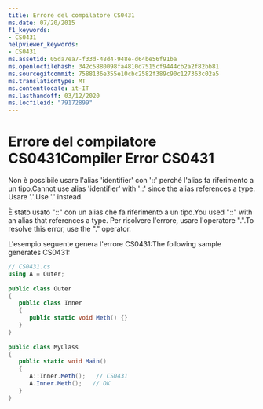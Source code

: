 ```yaml
---
title: Errore del compilatore CS0431
ms.date: 07/20/2015
f1_keywords:
- CS0431
helpviewer_keywords:
- CS0431
ms.assetid: 05da7ea7-f33d-48d4-948e-d64be56f91ba
ms.openlocfilehash: 342c5880098fa4810d7515cf9444cb2a2f82bb81
ms.sourcegitcommit: 7588136e355e10cbc2582f389c90c127363c02a5
ms.translationtype: MT
ms.contentlocale: it-IT
ms.lasthandoff: 03/12/2020
ms.locfileid: "79172899"
---
```

# <a name="compiler-error-cs0431"></a><span data-ttu-id="5082a-102">Errore del compilatore CS0431</span><span class="sxs-lookup"><span data-stu-id="5082a-102">Compiler Error CS0431</span></span>
<span data-ttu-id="5082a-103">Non è possibile usare l'alias 'identifier' con '::' perché l'alias fa riferimento a un tipo.</span><span class="sxs-lookup"><span data-stu-id="5082a-103">Cannot use alias 'identifier' with '::' since the alias references a type.</span></span> <span data-ttu-id="5082a-104">Usare '.'.</span><span class="sxs-lookup"><span data-stu-id="5082a-104">Use '.' instead.</span></span>  
  
 <span data-ttu-id="5082a-105">È stato usato "::" con un alias che fa riferimento a un tipo.</span><span class="sxs-lookup"><span data-stu-id="5082a-105">You used "::" with an alias that references a type.</span></span> <span data-ttu-id="5082a-106">Per risolvere l'errore, usare l'operatore ".".</span><span class="sxs-lookup"><span data-stu-id="5082a-106">To resolve this error, use the "." operator.</span></span>  
  
 <span data-ttu-id="5082a-107">L'esempio seguente genera l'errore CS0431:</span><span class="sxs-lookup"><span data-stu-id="5082a-107">The following sample generates CS0431:</span></span>  
  
```csharp  
// CS0431.cs  
using A = Outer;  
  
public class Outer
{  
   public class Inner
   {  
      public static void Meth() {}  
   }  
}  
  
public class MyClass  
{  
   public static void Main()  
   {  
      A::Inner.Meth();   // CS0431  
      A.Inner.Meth();   // OK  
   }  
}  
```
